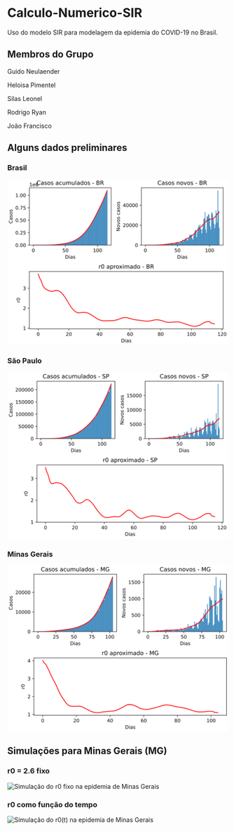 # Calculo-Numerico-SIR
Uso do modelo SIR para modelagem da epidemia do COVID-19 no Brasil.

## Membros do Grupo
Guido Neulaender

Heloisa Pimentel

Silas Leonel

Rodrigo Ryan

João Francisco

## Alguns dados preliminares
### Brasil
![Dados preliminares do Brasil](/dados_r0/BR_r0-aprox.svg)
### São Paulo
![Dados preliminares de São Paulo](/dados_r0/SP_r0-aprox.svg)
### Minas Gerais
![Dados preliminares de Minas Gerais](/dados_r0/MG_r0-aprox.svg)

## Simulações para Minas Gerais (MG)
### r0 = 2.6 fixo
![Simulação do r0 fixo na epidemia de Minas Gerais](/simulacoes/SimulaçaoA_r0fixo.svg)
### r0 como função do tempo
![Simulação do r0(t) na epidemia de Minas Gerais](/simulacoes/SimulaçaoB_r0variavel.svg)
